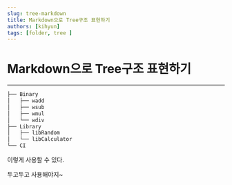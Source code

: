 ```yaml
---
slug: tree-markdown
title: Markdown으로 Tree구조 표현하기
authors: [kihyun]
tags: [folder, tree ]
---
```


# Markdown으로 Tree구조 표현하기
---

```bash
├── Binary
│   ├── wadd
│   ├── wsub
│   ├── wmul
│   └── wdiv
├── Library
│   ├── libRandom
│   └── libCalculator
└── CI
```

이렇게 사용할 수 있다.

두고두고 사용해야지~